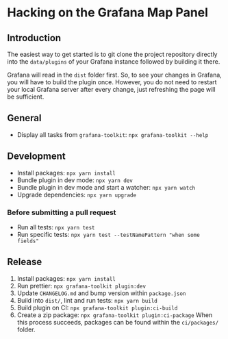 # Hacking on the Grafana Map Panel

## Introduction
The easiest way to get started is to git clone the project repository 
directly into the `data/plugins` of your Grafana instance followed
by building it there.

Grafana will read in the `dist` folder first. So, to see your changes in 
Grafana, you will have to build the plugin once. However, you do not 
need to restart your local Grafana server after every change, just 
refreshing the page will be sufficient.

## General
- Display all tasks from `grafana-toolkit`: `npx grafana-toolkit --help`

## Development
- Install packages: `npx yarn install`
- Bundle plugin in dev mode: `npx yarn dev`
- Bundle plugin in dev mode and start a watcher: `npx yarn watch`
- Upgrade dependencies: `npx yarn upgrade`

### Before submitting a pull request
- Run all tests: `npx yarn test`
- Run specific tests: `npx yarn test --testNamePattern "when some fields"`

## Release
1. Install packages: `npx yarn install`
2. Run prettier: `npx grafana-toolkit plugin:dev`
3. Update `CHANGELOG.md` and bump version within `package.json`
4. Build into `dist/`, lint and run tests: `npx yarn build`
5. Build plugin on CI: `npx grafana-toolkit plugin:ci-build`
6. Create a zip package: `npx grafana-toolkit plugin:ci-package`
   When this process succeeds, packages can be found within the `ci/packages/` folder.
